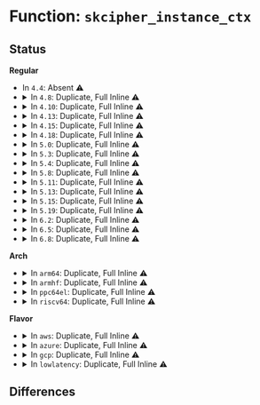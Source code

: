 # Function: <code>skcipher_instance_ctx</code>

## Status
<b>Regular</b>
<ul>
<li>
In <code>4.4</code>: Absent ⚠️
</li>
<li>
<details>
<summary>In <code>4.8</code>: Duplicate, Full Inline ⚠️</summary>

**Collision:** Static Duplication

**Inline:** Full

**Transformation:** False

**Instances:**

```
In crypto/cts.c (ffffffff813e7ea5)
Location: include/crypto/internal/skcipher.h:52
Inline: True
Inline callers:
  - crypto/cts.c:crypto_cts_create
```
```
In crypto/ctr.c (ffffffff813e8eaf)
Location: include/crypto/internal/skcipher.h:52
Inline: True
Inline callers:
  - crypto/ctr.c:crypto_rfc3686_create
```
</details>
</li>
<li>
<details>
<summary>In <code>4.10</code>: Duplicate, Full Inline ⚠️</summary>

**Collision:** Static Duplication

**Inline:** Full

**Transformation:** False

**Instances:**

```
In crypto/cbc.c (ffffffff813fffe4)
Location: include/crypto/internal/skcipher.h:88
Inline: True
Inline callers:
  - crypto/cbc.c:crypto_cbc_init_tfm
```
```
In crypto/cts.c (ffffffff81400cd5)
Location: include/crypto/internal/skcipher.h:88
Inline: True
Inline callers:
  - crypto/cts.c:crypto_cts_create
```
```
In crypto/xts.c (0)
Location: include/crypto/internal/skcipher.h:88
Inline: True
```
```
In crypto/ctr.c (ffffffff814024c0)
Location: include/crypto/internal/skcipher.h:88
Inline: True
Inline callers:
  - crypto/ctr.c:crypto_rfc3686_create
```
</details>
</li>
<li>
<details>
<summary>In <code>4.13</code>: Duplicate, Full Inline ⚠️</summary>

**Collision:** Static Duplication

**Inline:** Full

**Transformation:** False

**Instances:**

```
In crypto/cbc.c (ffffffff8140d2f4)
Location: include/crypto/internal/skcipher.h:88
Inline: True
Inline callers:
  - crypto/cbc.c:crypto_cbc_init_tfm
```
```
In crypto/cts.c (ffffffff8140dc7d)
Location: include/crypto/internal/skcipher.h:88
Inline: True
Inline callers:
  - crypto/cts.c:crypto_cts_create
```
```
In crypto/xts.c (0)
Location: include/crypto/internal/skcipher.h:88
Inline: True
```
```
In crypto/ctr.c (ffffffff8140f5ec)
Location: include/crypto/internal/skcipher.h:88
Inline: True
Inline callers:
  - crypto/ctr.c:crypto_rfc3686_create
```
</details>
</li>
<li>
<details>
<summary>In <code>4.15</code>: Duplicate, Full Inline ⚠️</summary>

**Collision:** Static Duplication

**Inline:** Full

**Transformation:** False

**Instances:**

```
In crypto/cbc.c (ffffffff81435d64)
Location: include/crypto/internal/skcipher.h:88
Inline: True
Inline callers:
  - crypto/cbc.c:crypto_cbc_init_tfm
```
```
In crypto/cts.c (ffffffff8143671d)
Location: include/crypto/internal/skcipher.h:88
Inline: True
Inline callers:
  - crypto/cts.c:crypto_cts_create
```
```
In crypto/xts.c (0)
Location: include/crypto/internal/skcipher.h:88
Inline: True
```
```
In crypto/ctr.c (ffffffff814380ec)
Location: include/crypto/internal/skcipher.h:88
Inline: True
Inline callers:
  - crypto/ctr.c:crypto_rfc3686_create
```
</details>
</li>
<li>
<details>
<summary>In <code>4.18</code>: Duplicate, Full Inline ⚠️</summary>

**Collision:** Static Duplication

**Inline:** Full

**Transformation:** False

**Instances:**

```
In crypto/cbc.c (ffffffff814688e5)
Location: include/crypto/internal/skcipher.h:88
Inline: True
Inline callers:
  - crypto/cbc.c:crypto_cbc_init_tfm
```
```
In crypto/cts.c (ffffffff81469298)
Location: include/crypto/internal/skcipher.h:88
Inline: True
Inline callers:
  - crypto/cts.c:crypto_cts_create
```
```
In crypto/xts.c (0)
Location: include/crypto/internal/skcipher.h:88
Inline: True
```
```
In crypto/ctr.c (ffffffff8146aa80)
Location: include/crypto/internal/skcipher.h:88
Inline: True
Inline callers:
  - crypto/ctr.c:crypto_rfc3686_create
```
</details>
</li>
<li>
<details>
<summary>In <code>5.0</code>: Duplicate, Full Inline ⚠️</summary>

**Collision:** Static Duplication

**Inline:** Full

**Transformation:** False

**Instances:**

```
In crypto/cbc.c (ffffffff81486555)
Location: include/crypto/internal/skcipher.h:86
Inline: True
Inline callers:
  - crypto/cbc.c:crypto_cbc_init_tfm
```
```
In crypto/cts.c (ffffffff81486c67)
Location: include/crypto/internal/skcipher.h:86
Inline: True
Inline callers:
  - crypto/cts.c:crypto_cts_create
```
```
In crypto/xts.c (0)
Location: include/crypto/internal/skcipher.h:86
Inline: True
```
```
In crypto/ctr.c (ffffffff81488301)
Location: include/crypto/internal/skcipher.h:86
Inline: True
Inline callers:
  - crypto/ctr.c:crypto_rfc3686_create
```
</details>
</li>
<li>
<details>
<summary>In <code>5.3</code>: Duplicate, Full Inline ⚠️</summary>

**Collision:** Static Duplication

**Inline:** Full

**Transformation:** False

**Instances:**

```
In crypto/skcipher.c (ffffffff814a9304)
Location: include/crypto/internal/skcipher.h:81
Inline: True
Inline callers:
  - crypto/skcipher.c:skcipher_alloc_instance_simple
  - crypto/skcipher.c:skcipher_free_instance_simple
  - crypto/skcipher.c:skcipher_init_tfm_simple
```
```
In crypto/cts.c (ffffffff814b4d7d)
Location: include/crypto/internal/skcipher.h:81
Inline: True
Inline callers:
  - crypto/cts.c:crypto_cts_create
```
```
In crypto/xts.c (0)
Location: include/crypto/internal/skcipher.h:81
Inline: True
```
```
In crypto/ctr.c (ffffffff814b5d4a)
Location: include/crypto/internal/skcipher.h:81
Inline: True
Inline callers:
  - crypto/ctr.c:crypto_rfc3686_create
```
</details>
</li>
<li>
<details>
<summary>In <code>5.4</code>: Duplicate, Full Inline ⚠️</summary>

**Collision:** Static Duplication

**Inline:** Full

**Transformation:** False

**Instances:**

```
In crypto/skcipher.c (ffffffff814c3f74)
Location: include/crypto/internal/skcipher.h:81
Inline: True
Inline callers:
  - crypto/skcipher.c:skcipher_alloc_instance_simple
  - crypto/skcipher.c:skcipher_free_instance_simple
  - crypto/skcipher.c:skcipher_init_tfm_simple
```
```
In crypto/cts.c (ffffffff814cd84d)
Location: include/crypto/internal/skcipher.h:81
Inline: True
Inline callers:
  - crypto/cts.c:crypto_cts_create
```
```
In crypto/xts.c (0)
Location: include/crypto/internal/skcipher.h:81
Inline: True
```
```
In crypto/ctr.c (ffffffff814cef4a)
Location: include/crypto/internal/skcipher.h:81
Inline: True
Inline callers:
  - crypto/ctr.c:crypto_rfc3686_create
```
</details>
</li>
<li>
<details>
<summary>In <code>5.8</code>: Duplicate, Full Inline ⚠️</summary>

**Collision:** Static Duplication

**Inline:** Full

**Transformation:** False

**Instances:**

```
In crypto/skcipher.c (0)
Location: include/crypto/internal/skcipher.h:81
Inline: True
```
```
In crypto/cbc.c (0)
Location: include/crypto/internal/skcipher.h:81
Inline: True
```
```
In crypto/cts.c (ffffffff8152cc62)
Location: include/crypto/internal/skcipher.h:81
Inline: True
Inline callers:
  - crypto/cts.c:crypto_cts_create
```
```
In crypto/xts.c (0)
Location: include/crypto/internal/skcipher.h:81
Inline: True
```
```
In crypto/ctr.c (ffffffff8152e239)
Location: include/crypto/internal/skcipher.h:81
Inline: True
Inline callers:
  - crypto/ctr.c:crypto_rfc3686_create
```
</details>
</li>
<li>
<details>
<summary>In <code>5.11</code>: Duplicate, Full Inline ⚠️</summary>

**Collision:** Static Duplication

**Inline:** Full

**Transformation:** False

**Instances:**

```
In crypto/skcipher.c (0)
Location: include/crypto/internal/skcipher.h:81
Inline: True
```
```
In crypto/cbc.c (0)
Location: include/crypto/internal/skcipher.h:81
Inline: True
```
```
In crypto/cts.c (ffffffff81549ceb)
Location: include/crypto/internal/skcipher.h:81
Inline: True
Inline callers:
  - crypto/cts.c:crypto_cts_create
```
```
In crypto/xts.c (0)
Location: include/crypto/internal/skcipher.h:81
Inline: True
```
```
In crypto/ctr.c (ffffffff8154b214)
Location: include/crypto/internal/skcipher.h:81
Inline: True
Inline callers:
  - crypto/ctr.c:crypto_rfc3686_create
```
</details>
</li>
<li>
<details>
<summary>In <code>5.13</code>: Duplicate, Full Inline ⚠️</summary>

**Collision:** Static Duplication

**Inline:** Full

**Transformation:** False

**Instances:**

```
In crypto/skcipher.c (0)
Location: include/crypto/internal/skcipher.h:82
Inline: True
```
```
In crypto/cbc.c (0)
Location: include/crypto/internal/skcipher.h:82
Inline: True
```
```
In crypto/cts.c (ffffffff8155232b)
Location: include/crypto/internal/skcipher.h:82
Inline: True
Inline callers:
  - crypto/cts.c:crypto_cts_create
```
```
In crypto/xts.c (0)
Location: include/crypto/internal/skcipher.h:82
Inline: True
```
```
In crypto/ctr.c (ffffffff8155383a)
Location: include/crypto/internal/skcipher.h:82
Inline: True
Inline callers:
  - crypto/ctr.c:crypto_rfc3686_create
```
</details>
</li>
<li>
<details>
<summary>In <code>5.15</code>: Duplicate, Full Inline ⚠️</summary>

**Collision:** Static Duplication

**Inline:** Full

**Transformation:** False

**Instances:**

```
In crypto/skcipher.c (0)
Location: include/crypto/internal/skcipher.h:82
Inline: True
```
```
In crypto/cbc.c (0)
Location: include/crypto/internal/skcipher.h:82
Inline: True
```
```
In crypto/cts.c (ffffffff815b332b)
Location: include/crypto/internal/skcipher.h:82
Inline: True
Inline callers:
  - crypto/cts.c:crypto_cts_create
```
```
In crypto/xts.c (0)
Location: include/crypto/internal/skcipher.h:82
Inline: True
```
```
In crypto/ctr.c (ffffffff815b486a)
Location: include/crypto/internal/skcipher.h:82
Inline: True
Inline callers:
  - crypto/ctr.c:crypto_rfc3686_create
```
</details>
</li>
<li>
<details>
<summary>In <code>5.19</code>: Duplicate, Full Inline ⚠️</summary>

**Collision:** Static Duplication

**Inline:** Full

**Transformation:** False

**Instances:**

```
In crypto/skcipher.c (0)
Location: include/crypto/internal/skcipher.h:82
Inline: True
```
```
In crypto/cbc.c (0)
Location: include/crypto/internal/skcipher.h:82
Inline: True
```
```
In crypto/cts.c (ffffffff8165c32e)
Location: include/crypto/internal/skcipher.h:82
Inline: True
Inline callers:
  - crypto/cts.c:crypto_cts_create
```
```
In crypto/xts.c (0)
Location: include/crypto/internal/skcipher.h:82
Inline: True
```
```
In crypto/ctr.c (ffffffff8165d75e)
Location: include/crypto/internal/skcipher.h:82
Inline: True
Inline callers:
  - crypto/ctr.c:crypto_rfc3686_create
```
</details>
</li>
<li>
<details>
<summary>In <code>6.2</code>: Duplicate, Full Inline ⚠️</summary>

**Collision:** Static Duplication

**Inline:** Full

**Transformation:** False

**Instances:**

```
In crypto/skcipher.c (0)
Location: include/crypto/internal/skcipher.h:90
Inline: True
```
```
In crypto/cbc.c (0)
Location: include/crypto/internal/skcipher.h:90
Inline: True
```
```
In crypto/cts.c (ffffffff81715d0e)
Location: include/crypto/internal/skcipher.h:90
Inline: True
Inline callers:
  - crypto/cts.c:crypto_cts_create
```
```
In crypto/xts.c (0)
Location: include/crypto/internal/skcipher.h:90
Inline: True
```
```
In crypto/ctr.c (ffffffff817172de)
Location: include/crypto/internal/skcipher.h:90
Inline: True
Inline callers:
  - crypto/ctr.c:crypto_rfc3686_create
```
</details>
</li>
<li>
<details>
<summary>In <code>6.5</code>: Duplicate, Full Inline ⚠️</summary>

**Collision:** Static Duplication

**Inline:** Full

**Transformation:** False

**Instances:**

```
In crypto/skcipher.c (0)
Location: include/crypto/internal/skcipher.h:90
Inline: True
```
```
In crypto/cbc.c (0)
Location: include/crypto/internal/skcipher.h:90
Inline: True
```
```
In crypto/cts.c (ffffffff817515be)
Location: include/crypto/internal/skcipher.h:90
Inline: True
Inline callers:
  - crypto/cts.c:crypto_cts_create
```
```
In crypto/xts.c (0)
Location: include/crypto/internal/skcipher.h:90
Inline: True
```
```
In crypto/ctr.c (ffffffff81752bee)
Location: include/crypto/internal/skcipher.h:90
Inline: True
Inline callers:
  - crypto/ctr.c:crypto_rfc3686_create
```
</details>
</li>
<li>
<details>
<summary>In <code>6.8</code>: Duplicate, Full Inline ⚠️</summary>

**Collision:** Static Duplication

**Inline:** Full

**Transformation:** False

**Instances:**

```
In crypto/skcipher.c (0)
Location: include/crypto/internal/skcipher.h:118
Inline: True
```
```
In crypto/cts.c (ffffffff8179343d)
Location: include/crypto/internal/skcipher.h:118
Inline: True
Inline callers:
  - crypto/cts.c:crypto_cts_create
```
```
In crypto/xts.c (0)
Location: include/crypto/internal/skcipher.h:118
Inline: True
```
```
In crypto/ctr.c (ffffffff81794b8d)
Location: include/crypto/internal/skcipher.h:118
Inline: True
Inline callers:
  - crypto/ctr.c:crypto_rfc3686_create
```
</details>
</li>
</ul>
<b>Arch</b>
<ul>
<li>
<details>
<summary>In <code>arm64</code>: Duplicate, Full Inline ⚠️</summary>

**Collision:** Static Duplication

**Inline:** Full

**Transformation:** False

**Instances:**

```
In crypto/skcipher.c (ffff8000105bea84)
Location: include/crypto/internal/skcipher.h:81
Inline: True
Inline callers:
  - crypto/skcipher.c:skcipher_alloc_instance_simple
  - crypto/skcipher.c:skcipher_free_instance_simple
  - crypto/skcipher.c:skcipher_init_tfm_simple
```
```
In crypto/cts.c (ffff8000105c9720)
Location: include/crypto/internal/skcipher.h:81
Inline: True
Inline callers:
  - crypto/cts.c:crypto_cts_create
```
```
In crypto/xts.c (0)
Location: include/crypto/internal/skcipher.h:81
Inline: True
```
```
In crypto/ctr.c (ffff8000105cadc0)
Location: include/crypto/internal/skcipher.h:81
Inline: True
Inline callers:
  - crypto/ctr.c:crypto_rfc3686_create
```
</details>
</li>
<li>
<details>
<summary>In <code>armhf</code>: Duplicate, Full Inline ⚠️</summary>

**Collision:** Static Duplication

**Inline:** Full

**Transformation:** False

**Instances:**

```
In crypto/skcipher.c (c076c6c8)
Location: include/crypto/internal/skcipher.h:81
Inline: True
Inline callers:
  - crypto/skcipher.c:skcipher_alloc_instance_simple
  - crypto/skcipher.c:skcipher_free_instance_simple
  - crypto/skcipher.c:skcipher_init_tfm_simple
```
```
In crypto/cts.c (c07772b4)
Location: include/crypto/internal/skcipher.h:81
Inline: True
Inline callers:
  - crypto/cts.c:crypto_cts_create
```
```
In crypto/xts.c (0)
Location: include/crypto/internal/skcipher.h:81
Inline: True
```
```
In crypto/ctr.c (c0778980)
Location: include/crypto/internal/skcipher.h:81
Inline: True
Inline callers:
  - crypto/ctr.c:crypto_rfc3686_create
```
</details>
</li>
<li>
<details>
<summary>In <code>ppc64el</code>: Duplicate, Full Inline ⚠️</summary>

**Collision:** Static Duplication

**Inline:** Full

**Transformation:** False

**Instances:**

```
In crypto/skcipher.c (c000000000746dd8)
Location: include/crypto/internal/skcipher.h:81
Inline: True
Inline callers:
  - crypto/skcipher.c:skcipher_alloc_instance_simple
  - crypto/skcipher.c:skcipher_free_instance_simple
  - crypto/skcipher.c:skcipher_init_tfm_simple
```
```
In crypto/cts.c (c000000000753e24)
Location: include/crypto/internal/skcipher.h:81
Inline: True
Inline callers:
  - crypto/cts.c:crypto_cts_create
```
```
In crypto/xts.c (0)
Location: include/crypto/internal/skcipher.h:81
Inline: True
```
```
In crypto/ctr.c (c000000000755dc8)
Location: include/crypto/internal/skcipher.h:81
Inline: True
Inline callers:
  - crypto/ctr.c:crypto_rfc3686_create
```
</details>
</li>
<li>
<details>
<summary>In <code>riscv64</code>: Duplicate, Full Inline ⚠️</summary>

**Collision:** Static Duplication

**Inline:** Full

**Transformation:** False

**Instances:**

```
In crypto/skcipher.c (ffffffe000403f00)
Location: include/crypto/internal/skcipher.h:81
Inline: True
Inline callers:
  - crypto/skcipher.c:skcipher_alloc_instance_simple
  - crypto/skcipher.c:skcipher_free_instance_simple
  - crypto/skcipher.c:skcipher_init_tfm_simple
```
```
In crypto/cts.c (ffffffe00040e410)
Location: include/crypto/internal/skcipher.h:81
Inline: True
Inline callers:
  - crypto/cts.c:crypto_cts_create
```
```
In crypto/xts.c (0)
Location: include/crypto/internal/skcipher.h:81
Inline: True
```
```
In crypto/ctr.c (ffffffe00040f4f4)
Location: include/crypto/internal/skcipher.h:81
Inline: True
Inline callers:
  - crypto/ctr.c:crypto_rfc3686_create
```
</details>
</li>
</ul>
<b>Flavor</b>
<ul>
<li>
<details>
<summary>In <code>aws</code>: Duplicate, Full Inline ⚠️</summary>

**Collision:** Static Duplication

**Inline:** Full

**Transformation:** False

**Instances:**

```
In crypto/skcipher.c (ffffffff814bc554)
Location: include/crypto/internal/skcipher.h:81
Inline: True
Inline callers:
  - crypto/skcipher.c:skcipher_alloc_instance_simple
  - crypto/skcipher.c:skcipher_free_instance_simple
  - crypto/skcipher.c:skcipher_init_tfm_simple
```
```
In crypto/cts.c (ffffffff814c5e2d)
Location: include/crypto/internal/skcipher.h:81
Inline: True
Inline callers:
  - crypto/cts.c:crypto_cts_create
```
```
In crypto/xts.c (0)
Location: include/crypto/internal/skcipher.h:81
Inline: True
```
```
In crypto/ctr.c (ffffffff814c752a)
Location: include/crypto/internal/skcipher.h:81
Inline: True
Inline callers:
  - crypto/ctr.c:crypto_rfc3686_create
```
</details>
</li>
<li>
<details>
<summary>In <code>azure</code>: Duplicate, Full Inline ⚠️</summary>

**Collision:** Static Duplication

**Inline:** Full

**Transformation:** False

**Instances:**

```
In crypto/skcipher.c (ffffffff814acf74)
Location: include/crypto/internal/skcipher.h:81
Inline: True
Inline callers:
  - crypto/skcipher.c:skcipher_alloc_instance_simple
  - crypto/skcipher.c:skcipher_free_instance_simple
  - crypto/skcipher.c:skcipher_init_tfm_simple
```
```
In crypto/cts.c (ffffffff814b684d)
Location: include/crypto/internal/skcipher.h:81
Inline: True
Inline callers:
  - crypto/cts.c:crypto_cts_create
```
```
In crypto/xts.c (0)
Location: include/crypto/internal/skcipher.h:81
Inline: True
```
```
In crypto/ctr.c (ffffffff814b7f4a)
Location: include/crypto/internal/skcipher.h:81
Inline: True
Inline callers:
  - crypto/ctr.c:crypto_rfc3686_create
```
</details>
</li>
<li>
<details>
<summary>In <code>gcp</code>: Duplicate, Full Inline ⚠️</summary>

**Collision:** Static Duplication

**Inline:** Full

**Transformation:** False

**Instances:**

```
In crypto/skcipher.c (ffffffff814b85e4)
Location: include/crypto/internal/skcipher.h:81
Inline: True
Inline callers:
  - crypto/skcipher.c:skcipher_alloc_instance_simple
  - crypto/skcipher.c:skcipher_free_instance_simple
  - crypto/skcipher.c:skcipher_init_tfm_simple
```
```
In crypto/cts.c (ffffffff814c1ebd)
Location: include/crypto/internal/skcipher.h:81
Inline: True
Inline callers:
  - crypto/cts.c:crypto_cts_create
```
```
In crypto/xts.c (0)
Location: include/crypto/internal/skcipher.h:81
Inline: True
```
```
In crypto/ctr.c (ffffffff814c35ba)
Location: include/crypto/internal/skcipher.h:81
Inline: True
Inline callers:
  - crypto/ctr.c:crypto_rfc3686_create
```
</details>
</li>
<li>
<details>
<summary>In <code>lowlatency</code>: Duplicate, Full Inline ⚠️</summary>

**Collision:** Static Duplication

**Inline:** Full

**Transformation:** False

**Instances:**

```
In crypto/skcipher.c (ffffffff814d10c4)
Location: include/crypto/internal/skcipher.h:81
Inline: True
Inline callers:
  - crypto/skcipher.c:skcipher_alloc_instance_simple
  - crypto/skcipher.c:skcipher_free_instance_simple
  - crypto/skcipher.c:skcipher_init_tfm_simple
```
```
In crypto/cts.c (ffffffff814da98d)
Location: include/crypto/internal/skcipher.h:81
Inline: True
Inline callers:
  - crypto/cts.c:crypto_cts_create
```
```
In crypto/xts.c (0)
Location: include/crypto/internal/skcipher.h:81
Inline: True
```
```
In crypto/ctr.c (ffffffff814dc08a)
Location: include/crypto/internal/skcipher.h:81
Inline: True
Inline callers:
  - crypto/ctr.c:crypto_rfc3686_create
```
</details>
</li>
</ul>

## Differences
